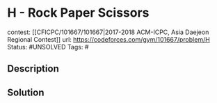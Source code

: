 # H - Rock Paper Scissors

contest: [[CFICPC/101667/101667|2017-2018 ACM-ICPC, Asia Daejeon Regional Contest]]
url: https://codeforces.com/gym/101667/problem/H
Status: #UNSOLVED
Tags: #

## Description

## Solution

